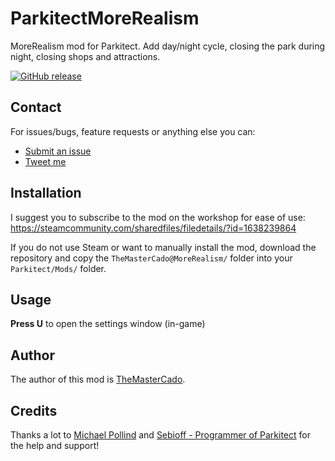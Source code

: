 # ParkitectMoreRealism

MoreRealism mod for Parkitect. Add day/night cycle, closing the park during night, closing shops and attractions.


[![GitHub release](https://img.shields.io/github/release/TheMasterCado/ParkitectMoreRealism.svg)](https://github.com/TheMasterCado/ParkitectMoreRealism/releases/latest)

## Contact

For issues/bugs, feature requests or anything else you can:
 - [Submit an issue](https://github.com/TheMasterCado/ParkitectMoreRealism/issues/new)
 - [Tweet me](https://twitter.com/themastercado)

## Installation

I suggest you to subscribe to the mod on the workshop for ease of use:  
https://steamcommunity.com/sharedfiles/filedetails/?id=1638239864

If you do not use Steam or want to manually install the mod, download the repository and copy the `TheMasterCado@MoreRealism/` folder into your `Parkitect/Mods/` folder.

## Usage

**Press U** to open the settings window (in-game)

## Author

The author of this mod is [TheMasterCado](https://github.com/TheMasterCado).

## Credits

Thanks a lot to [Michael Pollind](https://github.com/pollend) and [Sebioff - Programmer of Parkitect](https://github.com/sebioff) for the help and support!
